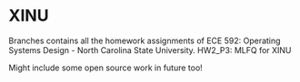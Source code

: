 # XINU
Branches contains all the homework assignments of ECE 592: Operating Systems Design - North Carolina State University.
    HW2_P3: MLFQ for XINU
    
Might include some open source work in future too!
